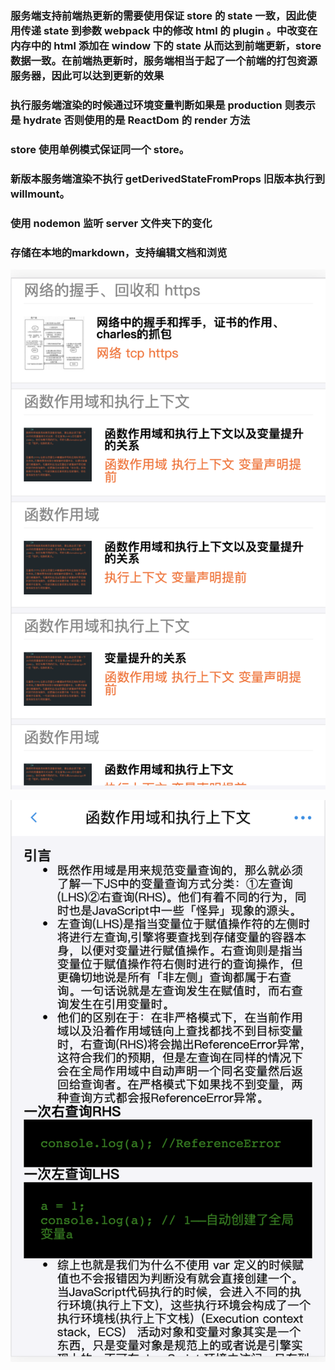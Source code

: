 ### 服务端支持前端热更新的需要使用保证 store 的 state 一致，因此使用传递 state 到参数 webpack 中的修改 html 的 plugin 。中改变在内存中的 html 添加在 window 下的 state 从而达到前端更新，store 数据一致。在前端热更新时，服务端相当于起了一个前端的打包资源服务器，因此可以达到更新的效果
### 执行服务端渲染的时候通过环境变量判断如果是 production 则表示是 hydrate 否则使用的是 ReactDom 的 render 方法
### store 使用单例模式保证同一个 store。
### 新版本服务端渲染不执行 getDerivedStateFromProps 旧版本执行到 willmount。
### 使用 nodemon 监听 server 文件夹下的变化
### 存储在本地的markdown，支持编辑文档和浏览


![5d44c464663b4a4b2b8b78e4bc2522fc](https://github.com/someOneJYB/myNoteProject/raw/master/noteStaticAssets/list.png)

![5d44c464663b4a4b2b8b78e4bc2522fc](https://github.com/someOneJYB/myNoteProject/raw/master/noteStaticAssets/detail.png)
